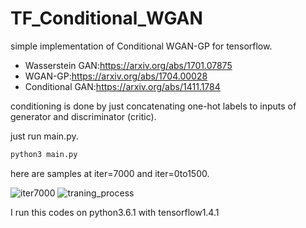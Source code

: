 # TF_Conditional_WGAN
simple implementation of Conditional WGAN-GP for tensorflow.
* Wasserstein GAN:https://arxiv.org/abs/1701.07875
* WGAN-GP:https://arxiv.org/abs/1704.00028
* Conditional GAN:https://arxiv.org/abs/1411.1784

conditioning is done by just concatenating one-hot labels to inputs of generator and discriminator (critic).

just run main.py.
```bash
python3 main.py
```

here are samples at iter=7000 and iter=0to1500.

![iter7000](https://raw.githubusercontent.com/yufuinn/TF_Conditional_WGAN/master/sample00007000.png "iter7000.png")
![traning_process](https://raw.githubusercontent.com/yufuinn/TF_Conditional_WGAN/master/sample0to1500.gif "sample0to1500.gif")


I run this codes on python3.6.1 with tensorflow1.4.1
